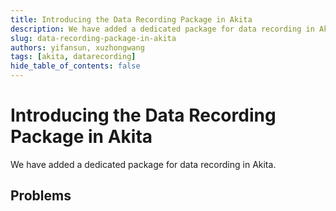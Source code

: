 ```yaml
---
title: Introducing the Data Recording Package in Akita
description: We have added a dedicated package for data recording in Akita.
slug: data-recording-package-in-akita
authors: yifansun, xuzhongwang
tags: [akita, datarecording]
hide_table_of_contents: false
---
```


# Introducing the Data Recording Package in Akita

We have added a dedicated package for data recording in Akita.

<!-- truncate -->



## Problems
